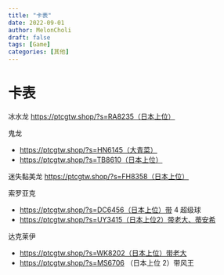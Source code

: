 ```yaml
---
title: "卡表"
date: 2022-09-01
author: MelonCholi
draft: false
tags: [Game]
categories: [其他]
---
```


# 卡表

冰水龙 https://ptcgtw.shop/?s=RA8235（日本上位）

鬼龙

- https://ptcgtw.shop/?s=HN6145（大青菜）
- https://ptcgtw.shop/?s=TB8610（日本上位）

迷失黏美龙 https://ptcgtw.shop/?s=FH8358（日本上位）

索罗亚克

- https://ptcgtw.shop/?s=DC6456（日本上位）带 4 超级球
- https://ptcgtw.shop/?s=UY3415（日本上位2）带老大、蒂安希

达克莱伊

- https://ptcgtw.shop/?s=WK8202（日本上位）带老大
- https://ptcgtw.shop/?s=MS6706 （日本上位 2）带风王